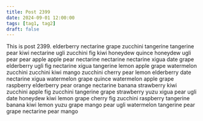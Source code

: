 ```yaml
---
title: Post 2399
date: 2024-09-01 12:00:00
tags: [tag1, tag2]
draft: false
---
```

This is post 2399.
elderberry
nectarine
grape
zucchini
tangerine
tangerine
pear
kiwi
nectarine
ugli
zucchini
fig
kiwi
honeydew
quince
honeydew
ugli
pear
pear
apple
apple
pear
nectarine
nectarine
nectarine
xigua
date
grape
elderberry
ugli
fig
nectarine
xigua
tangerine
lemon
apple
grape
watermelon
zucchini
zucchini
kiwi
mango
zucchini
cherry
pear
lemon
elderberry
date
nectarine
xigua
watermelon
grape
quince
watermelon
apple
grape
raspberry
elderberry
pear
orange
nectarine
banana
strawberry
kiwi
zucchini
apple
fig
zucchini
tangerine
grape
strawberry
yuzu
xigua
pear
ugli
date
honeydew
kiwi
lemon
grape
cherry
fig
zucchini
raspberry
tangerine
banana
kiwi
lemon
yuzu
grape
mango
pear
ugli
watermelon
tangerine
pear
grape
nectarine
pear
mango
